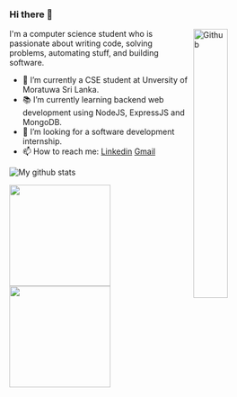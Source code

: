 ### Hi there 👋

<img width="35%" align="right" alt="Github" src="https://user-images.githubusercontent.com/48678280/88862734-4903af80-d201-11ea-968b-9c939d88a37c.gif" />

I'm a computer science student who is passionate about writing code, solving problems, automating stuff, and building software.

- 🔭 I’m currently a CSE student at Unversity of Moratuwa Sri Lanka.
- 📚 I’m currently learning backend web development using NodeJS, ExpressJS and MongoDB.
- 👯 I’m looking for a software development internship. 
- 📫 How to reach me: [Linkedin](https://www.linkedin.com/in/tharoosha-vihidun-b6450019a/) [Gmail](tharooshavihidun@gmail.com)

![My github stats](https://github-readme-stats.vercel.app/api?username=tharoosha&show_icons=true&theme=dark)

<a href="https://github.com/AVS1508">
  <img height="180em" src="https://github-readme-stats.vercel.app/api?username=tharoosha&theme=dark&show_icons=true" />
  <img height="180em" src="https://github-readme-stats.vercel.app/api/top-langs/?username=tharoosha&theme=dark&layout=compact" />
</a>
